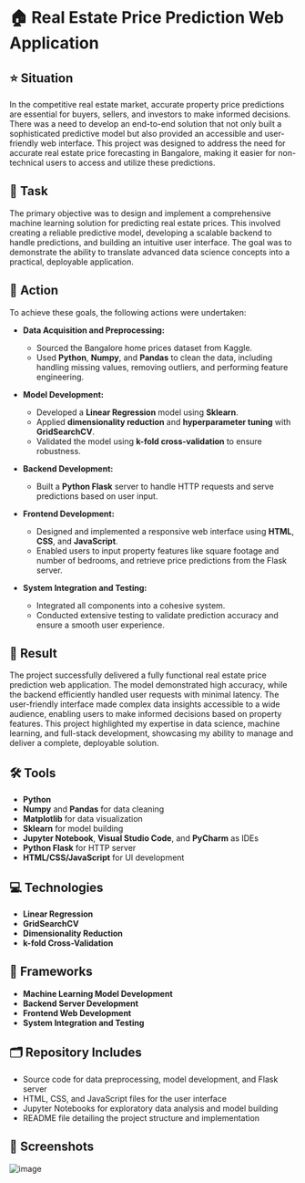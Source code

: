 # 🏠 Real Estate Price Prediction Web Application

## ⭐ Situation
In the competitive real estate market, accurate property price predictions are essential for buyers, sellers, and investors to make informed decisions. There was a need to develop an end-to-end solution that not only built a sophisticated predictive model but also provided an accessible and user-friendly web interface. This project was designed to address the need for accurate real estate price forecasting in Bangalore, making it easier for non-technical users to access and utilize these predictions.

## 🎯 Task
The primary objective was to design and implement a comprehensive machine learning solution for predicting real estate prices. This involved creating a reliable predictive model, developing a scalable backend to handle predictions, and building an intuitive user interface. The goal was to demonstrate the ability to translate advanced data science concepts into a practical, deployable application.

## 🔧 Action
To achieve these goals, the following actions were undertaken:

- **Data Acquisition and Preprocessing:**
  - Sourced the Bangalore home prices dataset from Kaggle.
  - Used **Python**, **Numpy**, and **Pandas** to clean the data, including handling missing values, removing outliers, and performing feature engineering.

- **Model Development:**
  - Developed a **Linear Regression** model using **Sklearn**.
  - Applied **dimensionality reduction** and **hyperparameter tuning** with **GridSearchCV**.
  - Validated the model using **k-fold cross-validation** to ensure robustness.

- **Backend Development:**
  - Built a **Python Flask** server to handle HTTP requests and serve predictions based on user input.

- **Frontend Development:**
  - Designed and implemented a responsive web interface using **HTML**, **CSS**, and **JavaScript**.
  - Enabled users to input property features like square footage and number of bedrooms, and retrieve price predictions from the Flask server.

- **System Integration and Testing:**
  - Integrated all components into a cohesive system.
  - Conducted extensive testing to validate prediction accuracy and ensure a smooth user experience.

## 🎉 Result
The project successfully delivered a fully functional real estate price prediction web application. The model demonstrated high accuracy, while the backend efficiently handled user requests with minimal latency. The user-friendly interface made complex data insights accessible to a wide audience, enabling users to make informed decisions based on property features. This project highlighted my expertise in data science, machine learning, and full-stack development, showcasing my ability to manage and deliver a complete, deployable solution.

## 🛠️ Tools
- **Python**
- **Numpy** and **Pandas** for data cleaning
- **Matplotlib** for data visualization
- **Sklearn** for model building
- **Jupyter Notebook**, **Visual Studio Code**, and **PyCharm** as IDEs
- **Python Flask** for HTTP server
- **HTML/CSS/JavaScript** for UI development

## 💻 Technologies
- **Linear Regression**
- **GridSearchCV**
- **Dimensionality Reduction**
- **k-fold Cross-Validation**

## 🧰 Frameworks
- **Machine Learning Model Development**
- **Backend Server Development**
- **Frontend Web Development**
- **System Integration and Testing**

## 🗂️ Repository Includes
- Source code for data preprocessing, model development, and Flask server
- HTML, CSS, and JavaScript files for the user interface
- Jupyter Notebooks for exploratory data analysis and model building
- README file detailing the project structure and implementation

## 📸 Screenshots
![image](/Screenshots/sss1.png)
